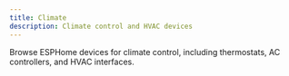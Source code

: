 ```yaml
---
title: Climate
description: Climate control and HVAC devices
---
```


Browse ESPHome devices for climate control, including thermostats, AC controllers, and HVAC interfaces.
